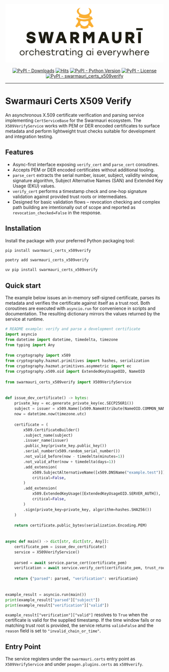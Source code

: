 ![Swarmauri Logo](https://github.com/swarmauri/swarmauri-sdk/blob/3d4d1cfa949399d7019ae9d8f296afba773dfb7f/assets/swarmauri.brand.theme.svg)


<p align="center">
    <a href="https://pypi.org/project/swarmauri_certs_x509verify/">
        <img src="https://img.shields.io/pypi/dm/swarmauri_certs_x509verify" alt="PyPI - Downloads"/></a>
    <a href="https://hits.sh/github.com/swarmauri/swarmauri-sdk/tree/master/pkgs/standards/swarmauri_certs_x509verify/">
        <img alt="Hits" src="https://hits.sh/github.com/swarmauri/swarmauri-sdk/tree/master/pkgs/standards/swarmauri_certs_x509verify.svg"/></a>
    <a href="https://pypi.org/project/swarmauri_certs_x509verify/">
        <img src="https://img.shields.io/pypi/pyversions/swarmauri_certs_x509verify" alt="PyPI - Python Version"/></a>
    <a href="https://pypi.org/project/swarmauri_certs_x509verify/">
        <img src="https://img.shields.io/pypi/l/swarmauri_certs_x509verify" alt="PyPI - License"/></a>
    <a href="https://pypi.org/project/swarmauri_certs_x509verify/">
        <img src="https://img.shields.io/pypi/v/swarmauri_certs_x509verify?label=swarmauri_certs_x509verify&color=green" alt="PyPI - swarmauri_certs_x509verify"/></a>
</p>

---

# Swarmauri Certs X509 Verify

An asynchronous X.509 certificate verification and parsing service
implementing `CertServiceBase` for the Swarmauri ecosystem. The
`X509VerifyService` works with PEM or DER encoded certificates to surface
metadata and perform lightweight trust checks suitable for development
and integration testing.

## Features

- Async-first interface exposing `verify_cert` and `parse_cert` coroutines.
- Accepts PEM or DER encoded certificates without additional tooling.
- `parse_cert` extracts the serial number, issuer, subject, validity
  window, signature algorithm, Subject Alternative Names (SAN) and
  Extended Key Usage (EKU) values.
- `verify_cert` performs a timestamp check and one-hop signature
  validation against provided trust roots or intermediates.
- Designed for basic validation flows – revocation checking and complex
  path building are intentionally out of scope and reported as
  `revocation_checked=False` in the response.

## Installation

Install the package with your preferred Python packaging tool:

```bash
pip install swarmauri_certs_x509verify
```

```bash
poetry add swarmauri_certs_x509verify
```

```bash
uv pip install swarmauri_certs_x509verify
```

## Quick start

The example below issues an in-memory self-signed certificate, parses its
metadata and verifies the certificate against itself as a trust root.
Both coroutines are executed with `asyncio.run` for convenience in
scripts and documentation. The resulting dictionary mirrors the values
returned by the service at runtime.

```python
# README example: verify and parse a development certificate
import asyncio
from datetime import datetime, timedelta, timezone
from typing import Any

from cryptography import x509
from cryptography.hazmat.primitives import hashes, serialization
from cryptography.hazmat.primitives.asymmetric import ec
from cryptography.x509.oid import ExtendedKeyUsageOID, NameOID

from swarmauri_certs_x509verify import X509VerifyService


def issue_dev_certificate() -> bytes:
    private_key = ec.generate_private_key(ec.SECP256R1())
    subject = issuer = x509.Name([x509.NameAttribute(NameOID.COMMON_NAME, "example.test")])
    now = datetime.now(timezone.utc)

    certificate = (
        x509.CertificateBuilder()
        .subject_name(subject)
        .issuer_name(issuer)
        .public_key(private_key.public_key())
        .serial_number(x509.random_serial_number())
        .not_valid_before(now - timedelta(minutes=1))
        .not_valid_after(now + timedelta(days=1))
        .add_extension(
            x509.SubjectAlternativeName([x509.DNSName("example.test")]),
            critical=False,
        )
        .add_extension(
            x509.ExtendedKeyUsage([ExtendedKeyUsageOID.SERVER_AUTH]),
            critical=False,
        )
        .sign(private_key=private_key, algorithm=hashes.SHA256())
    )

    return certificate.public_bytes(serialization.Encoding.PEM)


async def main() -> dict[str, dict[str, Any]]:
    certificate_pem = issue_dev_certificate()
    service = X509VerifyService()

    parsed = await service.parse_cert(certificate_pem)
    verification = await service.verify_cert(certificate_pem, trust_roots=[certificate_pem])

    return {"parsed": parsed, "verification": verification}


example_result = asyncio.run(main())
print(example_result["parsed"]["subject"])
print(example_result["verification"]["valid"])
```

`example_result["verification"]["valid"]` resolves to `True` when the
certificate is valid for the supplied timestamp. If the time window fails
or no matching trust root is provided, the service returns
`valid=False` and the `reason` field is set to `"invalid_chain_or_time"`.

## Entry Point

The service registers under the `swarmauri.certs` entry point as
`X509VerifyService` and under `peagen.plugins.certs` as `x509verify`.
